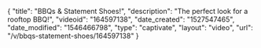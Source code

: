 {
    "title": "BBQs & Statement Shoes!",
    "description": "The perfect look for a rooftop BBQ!",
    "videoid": "164597138",
    "date_created": "1527547465",
    "date_modified": "1546466798",
    "type": "captivate",
    "layout": "video",
    "url": "\/v\/bbqs-statement-shoes\/164597138"
}